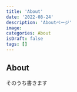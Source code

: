 ```yaml
---
title: 'About'
date: '2022-08-24'
description: 'Aboutページ'
image:
categories: About
isDraft: false
tags: []
---
```


## About
そのうち書きます
